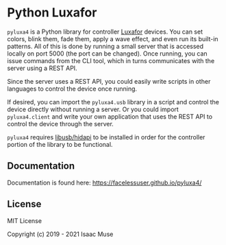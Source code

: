 # Python Luxafor

`pyluxa4` is a Python library for controller [Luxafor](https://luxafor.com/) devices. You can set colors, blink them,
fade them, apply a wave effect, and even run its built-in patterns. All of this is done by running a small server that
is accessed locally on port 5000 (the port can be changed). Once running, you can issue commands from the CLI tool,
which in turns communicates with the server using a REST API.

Since the server uses a REST API, you could easily write scripts in other languages to control the device once running.

If desired, you can import the `pyluxa4.usb` library in a script and control the device directly without running a
server. Or you could import `pyluxa4.client` and write your own application that uses the REST API to control the device
through the server.

`pyluxa4` requires [libusb/hidapi](https://github.com/libusb/hidapi) to be installed in order for the controller portion
of the library to be functional.

## Documentation

Documentation is found here: https://facelessuser.github.io/pyluxa4/

## License

MIT License

Copyright (c) 2019 - 2021 Isaac Muse

